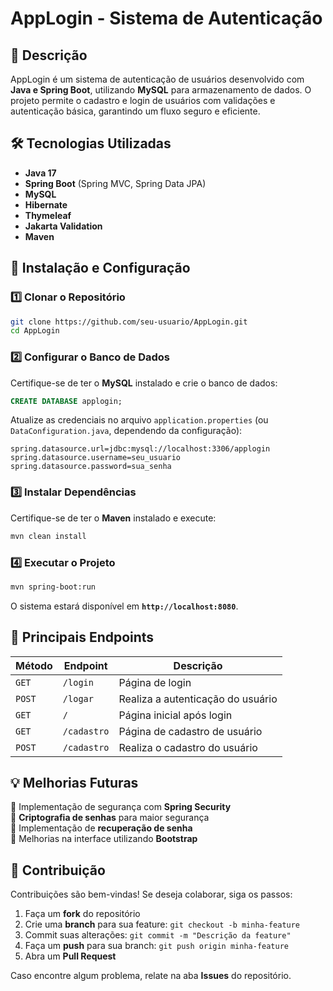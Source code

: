 # **AppLogin - Sistema de Autenticação**  

## 📌 **Descrição**  
AppLogin é um sistema de autenticação de usuários desenvolvido com **Java e Spring Boot**, utilizando **MySQL** para armazenamento de dados. O projeto permite o cadastro e login de usuários com validações e autenticação básica, garantindo um fluxo seguro e eficiente.  

## 🛠 **Tecnologias Utilizadas**  
- **Java 17**  
- **Spring Boot** (Spring MVC, Spring Data JPA)  
- **MySQL**  
- **Hibernate**  
- **Thymeleaf**  
- **Jakarta Validation**  
- **Maven**  

## 🚀 **Instalação e Configuração**  

### **1️⃣ Clonar o Repositório**  
```sh
git clone https://github.com/seu-usuario/AppLogin.git
cd AppLogin
```

### **2️⃣ Configurar o Banco de Dados**  
Certifique-se de ter o **MySQL** instalado e crie o banco de dados:  
```sql
CREATE DATABASE applogin;
```
Atualize as credenciais no arquivo `application.properties` (ou `DataConfiguration.java`, dependendo da configuração):  
```properties
spring.datasource.url=jdbc:mysql://localhost:3306/applogin
spring.datasource.username=seu_usuario
spring.datasource.password=sua_senha
```

### **3️⃣ Instalar Dependências**  
Certifique-se de ter o **Maven** instalado e execute:  
```sh
mvn clean install
```

### **4️⃣ Executar o Projeto**  
```sh
mvn spring-boot:run
```
O sistema estará disponível em **`http://localhost:8080`**.  

## 📌 **Principais Endpoints**  

| Método | Endpoint   | Descrição  |
|--------|-----------|------------|
| `GET`  | `/login`  | Página de login |
| `POST` | `/logar`  | Realiza a autenticação do usuário |
| `GET`  | `/`       | Página inicial após login |
| `GET`  | `/cadastro` | Página de cadastro de usuário |
| `POST` | `/cadastro` | Realiza o cadastro do usuário |

## 💡 **Melhorias Futuras**  
🔹 Implementação de segurança com **Spring Security**  
🔹 **Criptografia de senhas** para maior segurança  
🔹 Implementação de **recuperação de senha**  
🔹 Melhorias na interface utilizando **Bootstrap**  

## 🤝 **Contribuição**  
Contribuições são bem-vindas! Se deseja colaborar, siga os passos:  
1. Faça um **fork** do repositório  
2. Crie uma **branch** para sua feature: `git checkout -b minha-feature`  
3. Commit suas alterações: `git commit -m "Descrição da feature"`  
4. Faça um **push** para sua branch: `git push origin minha-feature`  
5. Abra um **Pull Request**  

Caso encontre algum problema, relate na aba **Issues** do repositório.  

